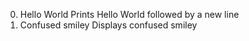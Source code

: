0. Hello World Prints Hello World followed by a new line
1. Confused smiley Displays confused smiley
